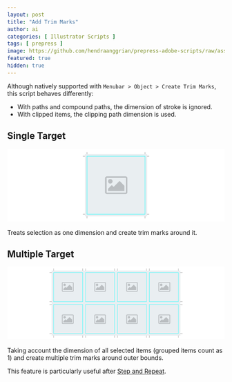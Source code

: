```yaml
---
layout: post
title: "Add Trim Marks"
author: ai
categories: [ Illustrator Scripts ]
tags: [ prepress ]
image: https://github.com/hendraanggrian/prepress-adobe-scripts/raw/assets/screens/ai_objects_addtrimmarks.png
featured: true
hidden: true
---
```


Although natively supported with `Menubar > Object > Create Trim Marks`, this script behaves  differently:
- With paths and compound paths, the dimension of stroke is ignored.
- With clipped items, the clipping path dimension is used.

## Single Target

![Add trim marks around single target.](../images/samples/ai_objects_addtrimmarks_single.png)

Treats selection as one dimension and create trim marks around it.

## Multiple Target

![Add trim marks around multiple targets.](../images/samples/ai_objects_addtrimmarks_multiple.png)

Taking account the dimension of all selected items (grouped items count as 1) and
create multiple trim marks around outer bounds.

This feature is particularly useful after [Step and Repeat](../step-and-repeat).
